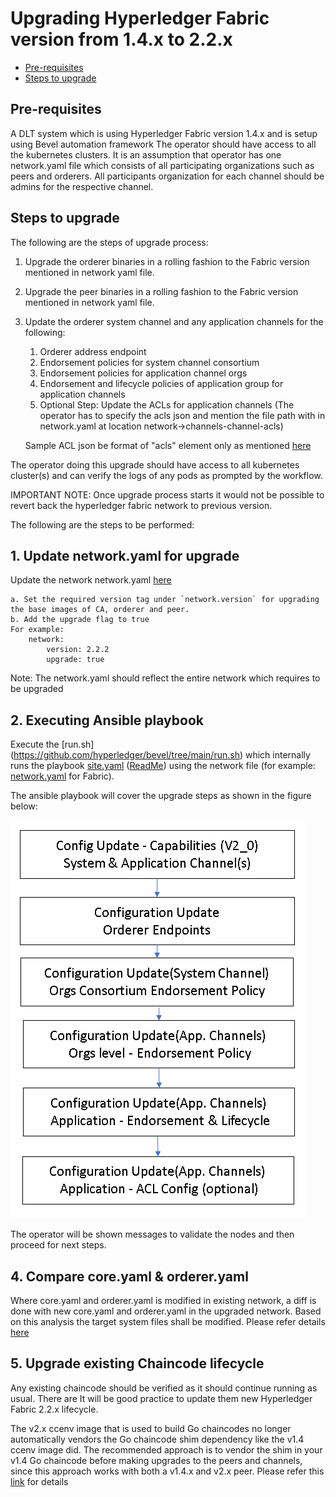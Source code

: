 [//]: # (##############################################################################################)
[//]: # (Copyright Mohit Vaish. All Rights Reserved.)
[//]: # (SPDX-License-Identifier: Apache-2.0)
[//]: # (##############################################################################################)

<a name = "upgrading-fabric"></a>
# Upgrading Hyperledger Fabric version from 1.4.x to 2.2.x

- [Pre-requisites](#pre_req)
- [Steps to upgrade](#upgrade_steps)

<a name = "pre_req"></a>
## Pre-requisites
A DLT system which is using Hyperledger Fabric version 1.4.x and is setup using Bevel automation framework
The operator should have access to all the kubernetes clusters. It is an assumption that operator has one network.yaml file which consists of all participating organizations such as peers and orderers.
All participants organization for each channel should be admins for the respective channel.

<a name = "upgrade_steps"></a>
## Steps to upgrade
The following are the steps of upgrade process:

1. Upgrade the orderer binaries in a rolling fashion to the Fabric version mentioned in network yaml file.
2. Upgrade the peer binaries in a rolling fashion to the Fabric version mentioned in network yaml file.
3. Update the orderer system channel and any application channels for the following:
	1.	Orderer address endpoint
	2.	Endorsement policies for system channel consortium
	3.  Endorsement policies for application channel orgs 
	4.	Endorsement and lifecycle policies of application group for application channels 
	5.	Optional Step: Update the ACLs for application channels (The operator has to specify the acls json and mention the file path with in network.yaml at location network->channels-channel-acls)

	Sample ACL json be format of "acls" element only as mentioned [here](https://hyperledger-fabric.readthedocs.io/en/release-2.2/enable_cc_lifecycle.html)

The operator doing this upgrade should have access to all kubernetes cluster(s) and can verify the logs of any pods as prompted by the workflow.

IMPORTANT NOTE: Once upgrade process starts it would not be possible to revert back the hyperledger fabric network to previous version.

The following are the steps to be  performed:
## 1. Update network.yaml for upgrade
Update the network network.yaml [here](https://github.com/hyperledger/bevel/tree/main/platforms/hyperledger-fabric/configuration/samples/network-fabricv2.yaml)
 
	a. Set the required version tag under `network.version` for upgrading the base images of CA, orderer and peer.
	b. Add the upgrade flag to true
	For example:
		network:
	  		version: 2.2.2
			upgrade: true	

Note: The network.yaml should reflect the entire network which requires to be upgraded

## 2. Executing Ansible playbook
Execute the [run.sh] (https://github.com/hyperledger/bevel/tree/main/run.sh) which internally runs the playbook [site.yaml](https://github.com/hyperledger/bevel/tree/main/platforms/shared/configuration/site.yaml) ([ReadMe](https://github.com/hyperledger/bevel/tree/main/platforms/shared/configuration/)) using the network file (for example: [network.yaml](https://github.com/hyperledger/bevel/tree/main/platforms/hyperledger-fabric/configuration/samples/network-fabricv2.yaml) for Fabric).

The ansible playbook will cover the upgrade steps as shown in the figure below:

![](./../_static/upgrade_channel.png)

The operator will be shown messages to validate the nodes and then proceed for next steps.

## 4. Compare core.yaml & orderer.yaml
Where core.yaml and orderer.yaml is modified in existing network, a diff is done with new core.yaml and orderer.yaml in the upgraded network. Based on this analysis the target system files shall be modified. Please refer details [here](https://hyperledger-fabric.readthedocs.io/en/release-2.2/upgrading_your_components.html#overview)

## 5. Upgrade existing Chaincode lifecycle
Any existing chaincode should be verified as it should continue running as usual. There are
It will be good practice to update them new Hyperledger Fabric 2.2.x lifecycle.

The v2.x ccenv image that is used to build Go chaincodes no longer automatically vendors the Go chaincode shim dependency like the v1.4 ccenv image did. The recommended approach is to vendor the shim in your v1.4 Go chaincode before making upgrades to the peers and channels, since this approach works with both a v1.4.x and v2.x peer. Please refer this [link](https://hyperledger-fabric.readthedocs.io/en/release-2.2/upgrade_to_newest_version.html#chaincode-shim-changes) for details
